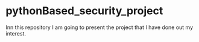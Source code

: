 # pythonBased_security_project
Inn this repository I am going to present the project that I have done out my interest.
